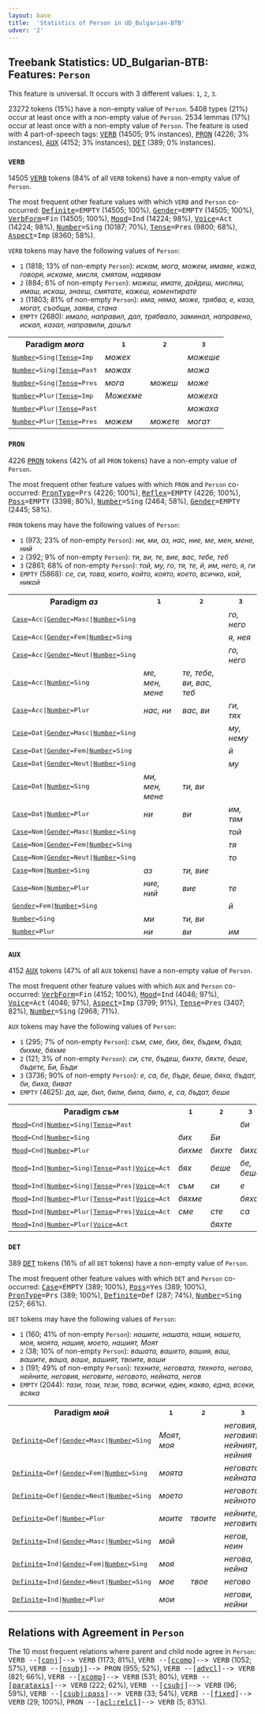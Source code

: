 ```yaml
---
layout: base
title:  'Statistics of Person in UD_Bulgarian-BTB'
udver: '2'
---
```


## Treebank Statistics: UD_Bulgarian-BTB: Features: `Person`

This feature is universal.
It occurs with 3 different values: `1`, `2`, `3`.

23272 tokens (15%) have a non-empty value of `Person`.
5408 types (21%) occur at least once with a non-empty value of `Person`.
2534 lemmas (17%) occur at least once with a non-empty value of `Person`.
The feature is used with 4 part-of-speech tags: <tt><a href="bg_btb-pos-VERB.html">VERB</a></tt> (14505; 9% instances), <tt><a href="bg_btb-pos-PRON.html">PRON</a></tt> (4226; 3% instances), <tt><a href="bg_btb-pos-AUX.html">AUX</a></tt> (4152; 3% instances), <tt><a href="bg_btb-pos-DET.html">DET</a></tt> (389; 0% instances).

### `VERB`

14505 <tt><a href="bg_btb-pos-VERB.html">VERB</a></tt> tokens (84% of all `VERB` tokens) have a non-empty value of `Person`.

The most frequent other feature values with which `VERB` and `Person` co-occurred: <tt><a href="bg_btb-feat-Definite.html">Definite</a></tt><tt>=EMPTY</tt> (14505; 100%), <tt><a href="bg_btb-feat-Gender.html">Gender</a></tt><tt>=EMPTY</tt> (14505; 100%), <tt><a href="bg_btb-feat-VerbForm.html">VerbForm</a></tt><tt>=Fin</tt> (14505; 100%), <tt><a href="bg_btb-feat-Mood.html">Mood</a></tt><tt>=Ind</tt> (14224; 98%), <tt><a href="bg_btb-feat-Voice.html">Voice</a></tt><tt>=Act</tt> (14224; 98%), <tt><a href="bg_btb-feat-Number.html">Number</a></tt><tt>=Sing</tt> (10187; 70%), <tt><a href="bg_btb-feat-Tense.html">Tense</a></tt><tt>=Pres</tt> (9800; 68%), <tt><a href="bg_btb-feat-Aspect.html">Aspect</a></tt><tt>=Imp</tt> (8360; 58%).

`VERB` tokens may have the following values of `Person`:

* `1` (1818; 13% of non-empty `Person`): <em>искам, мога, можем, имаме, кажа, говоря, искаме, мисля, смятам, надявам</em>
* `2` (884; 6% of non-empty `Person`): <em>можеш, имате, дойдеш, мислиш, имаш, искаш, знаеш, смятате, кажеш, коментирате</em>
* `3` (11803; 81% of non-empty `Person`): <em>има, няма, може, трябва, е, каза, могат, съобщи, заяви, стана</em>
* `EMPTY` (2680): <em>имало, направил, дал, трябвало, заминал, направено, искал, казал, направили, дошъл</em>

<table>
  <tr><th>Paradigm <i>мога</i></th><th><tt>1</tt></th><th><tt>2</tt></th><th><tt>3</tt></th></tr>
  <tr><td><tt><tt><a href="bg_btb-feat-Number.html">Number</a></tt><tt>=Sing</tt>|<tt><a href="bg_btb-feat-Tense.html">Tense</a></tt><tt>=Imp</tt></tt></td><td><em>можех</em></td><td></td><td><em>можеше</em></td></tr>
  <tr><td><tt><tt><a href="bg_btb-feat-Number.html">Number</a></tt><tt>=Sing</tt>|<tt><a href="bg_btb-feat-Tense.html">Tense</a></tt><tt>=Past</tt></tt></td><td><em>можах</em></td><td></td><td><em>можа</em></td></tr>
  <tr><td><tt><tt><a href="bg_btb-feat-Number.html">Number</a></tt><tt>=Sing</tt>|<tt><a href="bg_btb-feat-Tense.html">Tense</a></tt><tt>=Pres</tt></tt></td><td><em>мога</em></td><td><em>можеш</em></td><td><em>може</em></td></tr>
  <tr><td><tt><tt><a href="bg_btb-feat-Number.html">Number</a></tt><tt>=Plur</tt>|<tt><a href="bg_btb-feat-Tense.html">Tense</a></tt><tt>=Imp</tt></tt></td><td><em>Можехме</em></td><td></td><td><em>можеха</em></td></tr>
  <tr><td><tt><tt><a href="bg_btb-feat-Number.html">Number</a></tt><tt>=Plur</tt>|<tt><a href="bg_btb-feat-Tense.html">Tense</a></tt><tt>=Past</tt></tt></td><td></td><td></td><td><em>можаха</em></td></tr>
  <tr><td><tt><tt><a href="bg_btb-feat-Number.html">Number</a></tt><tt>=Plur</tt>|<tt><a href="bg_btb-feat-Tense.html">Tense</a></tt><tt>=Pres</tt></tt></td><td><em>можем</em></td><td><em>можете</em></td><td><em>могат</em></td></tr>
</table>

### `PRON`

4226 <tt><a href="bg_btb-pos-PRON.html">PRON</a></tt> tokens (42% of all `PRON` tokens) have a non-empty value of `Person`.

The most frequent other feature values with which `PRON` and `Person` co-occurred: <tt><a href="bg_btb-feat-PronType.html">PronType</a></tt><tt>=Prs</tt> (4226; 100%), <tt><a href="bg_btb-feat-Reflex.html">Reflex</a></tt><tt>=EMPTY</tt> (4226; 100%), <tt><a href="bg_btb-feat-Poss.html">Poss</a></tt><tt>=EMPTY</tt> (3398; 80%), <tt><a href="bg_btb-feat-Number.html">Number</a></tt><tt>=Sing</tt> (2464; 58%), <tt><a href="bg_btb-feat-Gender.html">Gender</a></tt><tt>=EMPTY</tt> (2445; 58%).

`PRON` tokens may have the following values of `Person`:

* `1` (973; 23% of non-empty `Person`): <em>ни, ми, аз, нас, ние, ме, мен, мене, ний</em>
* `2` (392; 9% of non-empty `Person`): <em>ти, ви, те, вие, вас, тебе, теб</em>
* `3` (2861; 68% of non-empty `Person`): <em>той, му, го, тя, те, й, им, него, я, ги</em>
* `EMPTY` (5868): <em>се, си, това, които, който, която, което, всичко, кой, никой</em>

<table>
  <tr><th>Paradigm <i>аз</i></th><th><tt>1</tt></th><th><tt>2</tt></th><th><tt>3</tt></th></tr>
  <tr><td><tt><tt><a href="bg_btb-feat-Case.html">Case</a></tt><tt>=Acc</tt>|<tt><a href="bg_btb-feat-Gender.html">Gender</a></tt><tt>=Masc</tt>|<tt><a href="bg_btb-feat-Number.html">Number</a></tt><tt>=Sing</tt></tt></td><td></td><td></td><td><em>го, него</em></td></tr>
  <tr><td><tt><tt><a href="bg_btb-feat-Case.html">Case</a></tt><tt>=Acc</tt>|<tt><a href="bg_btb-feat-Gender.html">Gender</a></tt><tt>=Fem</tt>|<tt><a href="bg_btb-feat-Number.html">Number</a></tt><tt>=Sing</tt></tt></td><td></td><td></td><td><em>я, нея</em></td></tr>
  <tr><td><tt><tt><a href="bg_btb-feat-Case.html">Case</a></tt><tt>=Acc</tt>|<tt><a href="bg_btb-feat-Gender.html">Gender</a></tt><tt>=Neut</tt>|<tt><a href="bg_btb-feat-Number.html">Number</a></tt><tt>=Sing</tt></tt></td><td></td><td></td><td><em>го, него</em></td></tr>
  <tr><td><tt><tt><a href="bg_btb-feat-Case.html">Case</a></tt><tt>=Acc</tt>|<tt><a href="bg_btb-feat-Number.html">Number</a></tt><tt>=Sing</tt></tt></td><td><em>ме, мен, мене</em></td><td><em>те, тебе, ви, вас, теб</em></td><td></td></tr>
  <tr><td><tt><tt><a href="bg_btb-feat-Case.html">Case</a></tt><tt>=Acc</tt>|<tt><a href="bg_btb-feat-Number.html">Number</a></tt><tt>=Plur</tt></tt></td><td><em>нас, ни</em></td><td><em>вас, ви</em></td><td><em>ги, тях</em></td></tr>
  <tr><td><tt><tt><a href="bg_btb-feat-Case.html">Case</a></tt><tt>=Dat</tt>|<tt><a href="bg_btb-feat-Gender.html">Gender</a></tt><tt>=Masc</tt>|<tt><a href="bg_btb-feat-Number.html">Number</a></tt><tt>=Sing</tt></tt></td><td></td><td></td><td><em>му, нему</em></td></tr>
  <tr><td><tt><tt><a href="bg_btb-feat-Case.html">Case</a></tt><tt>=Dat</tt>|<tt><a href="bg_btb-feat-Gender.html">Gender</a></tt><tt>=Fem</tt>|<tt><a href="bg_btb-feat-Number.html">Number</a></tt><tt>=Sing</tt></tt></td><td></td><td></td><td><em>й</em></td></tr>
  <tr><td><tt><tt><a href="bg_btb-feat-Case.html">Case</a></tt><tt>=Dat</tt>|<tt><a href="bg_btb-feat-Gender.html">Gender</a></tt><tt>=Neut</tt>|<tt><a href="bg_btb-feat-Number.html">Number</a></tt><tt>=Sing</tt></tt></td><td></td><td></td><td><em>му</em></td></tr>
  <tr><td><tt><tt><a href="bg_btb-feat-Case.html">Case</a></tt><tt>=Dat</tt>|<tt><a href="bg_btb-feat-Number.html">Number</a></tt><tt>=Sing</tt></tt></td><td><em>ми, мен, мене</em></td><td><em>ти, ви</em></td><td></td></tr>
  <tr><td><tt><tt><a href="bg_btb-feat-Case.html">Case</a></tt><tt>=Dat</tt>|<tt><a href="bg_btb-feat-Number.html">Number</a></tt><tt>=Plur</tt></tt></td><td><em>ни</em></td><td><em>ви</em></td><td><em>им, тям</em></td></tr>
  <tr><td><tt><tt><a href="bg_btb-feat-Case.html">Case</a></tt><tt>=Nom</tt>|<tt><a href="bg_btb-feat-Gender.html">Gender</a></tt><tt>=Masc</tt>|<tt><a href="bg_btb-feat-Number.html">Number</a></tt><tt>=Sing</tt></tt></td><td></td><td></td><td><em>той</em></td></tr>
  <tr><td><tt><tt><a href="bg_btb-feat-Case.html">Case</a></tt><tt>=Nom</tt>|<tt><a href="bg_btb-feat-Gender.html">Gender</a></tt><tt>=Fem</tt>|<tt><a href="bg_btb-feat-Number.html">Number</a></tt><tt>=Sing</tt></tt></td><td></td><td></td><td><em>тя</em></td></tr>
  <tr><td><tt><tt><a href="bg_btb-feat-Case.html">Case</a></tt><tt>=Nom</tt>|<tt><a href="bg_btb-feat-Gender.html">Gender</a></tt><tt>=Neut</tt>|<tt><a href="bg_btb-feat-Number.html">Number</a></tt><tt>=Sing</tt></tt></td><td></td><td></td><td><em>то</em></td></tr>
  <tr><td><tt><tt><a href="bg_btb-feat-Case.html">Case</a></tt><tt>=Nom</tt>|<tt><a href="bg_btb-feat-Number.html">Number</a></tt><tt>=Sing</tt></tt></td><td><em>аз</em></td><td><em>ти, вие</em></td><td></td></tr>
  <tr><td><tt><tt><a href="bg_btb-feat-Case.html">Case</a></tt><tt>=Nom</tt>|<tt><a href="bg_btb-feat-Number.html">Number</a></tt><tt>=Plur</tt></tt></td><td><em>ние, ний</em></td><td><em>вие</em></td><td><em>те</em></td></tr>
  <tr><td><tt><tt><a href="bg_btb-feat-Gender.html">Gender</a></tt><tt>=Fem</tt>|<tt><a href="bg_btb-feat-Number.html">Number</a></tt><tt>=Sing</tt></tt></td><td></td><td></td><td><em>й</em></td></tr>
  <tr><td><tt><tt><a href="bg_btb-feat-Number.html">Number</a></tt><tt>=Sing</tt></tt></td><td><em>ми</em></td><td><em>ти, ви</em></td><td></td></tr>
  <tr><td><tt><tt><a href="bg_btb-feat-Number.html">Number</a></tt><tt>=Plur</tt></tt></td><td><em>ни</em></td><td><em>ви</em></td><td><em>им</em></td></tr>
</table>

### `AUX`

4152 <tt><a href="bg_btb-pos-AUX.html">AUX</a></tt> tokens (47% of all `AUX` tokens) have a non-empty value of `Person`.

The most frequent other feature values with which `AUX` and `Person` co-occurred: <tt><a href="bg_btb-feat-VerbForm.html">VerbForm</a></tt><tt>=Fin</tt> (4152; 100%), <tt><a href="bg_btb-feat-Mood.html">Mood</a></tt><tt>=Ind</tt> (4046; 97%), <tt><a href="bg_btb-feat-Voice.html">Voice</a></tt><tt>=Act</tt> (4046; 97%), <tt><a href="bg_btb-feat-Aspect.html">Aspect</a></tt><tt>=Imp</tt> (3799; 91%), <tt><a href="bg_btb-feat-Tense.html">Tense</a></tt><tt>=Pres</tt> (3407; 82%), <tt><a href="bg_btb-feat-Number.html">Number</a></tt><tt>=Sing</tt> (2968; 71%).

`AUX` tokens may have the following values of `Person`:

* `1` (295; 7% of non-empty `Person`): <em>съм, сме, бих, бях, бъдем, бъда, бихме, бяхме</em>
* `2` (121; 3% of non-empty `Person`): <em>си, сте, бъдеш, бихте, бяхте, беше, бъдете, Би, Бъди</em>
* `3` (3736; 90% of non-empty `Person`): <em>е, са, бе, бъде, беше, бяха, бъдат, би, биха, биват</em>
* `EMPTY` (4625): <em>да, ще, бил, били, била, било, е, са, бъдат, беше</em>

<table>
  <tr><th>Paradigm <i>съм</i></th><th><tt>1</tt></th><th><tt>2</tt></th><th><tt>3</tt></th></tr>
  <tr><td><tt><tt><a href="bg_btb-feat-Mood.html">Mood</a></tt><tt>=Cnd</tt>|<tt><a href="bg_btb-feat-Number.html">Number</a></tt><tt>=Sing</tt>|<tt><a href="bg_btb-feat-Tense.html">Tense</a></tt><tt>=Past</tt></tt></td><td></td><td></td><td><em>би</em></td></tr>
  <tr><td><tt><tt><a href="bg_btb-feat-Mood.html">Mood</a></tt><tt>=Cnd</tt>|<tt><a href="bg_btb-feat-Number.html">Number</a></tt><tt>=Sing</tt></tt></td><td><em>бих</em></td><td><em>Би</em></td><td></td></tr>
  <tr><td><tt><tt><a href="bg_btb-feat-Mood.html">Mood</a></tt><tt>=Cnd</tt>|<tt><a href="bg_btb-feat-Number.html">Number</a></tt><tt>=Plur</tt></tt></td><td><em>бихме</em></td><td><em>бихте</em></td><td><em>биха</em></td></tr>
  <tr><td><tt><tt><a href="bg_btb-feat-Mood.html">Mood</a></tt><tt>=Ind</tt>|<tt><a href="bg_btb-feat-Number.html">Number</a></tt><tt>=Sing</tt>|<tt><a href="bg_btb-feat-Tense.html">Tense</a></tt><tt>=Past</tt>|<tt><a href="bg_btb-feat-Voice.html">Voice</a></tt><tt>=Act</tt></tt></td><td><em>бях</em></td><td><em>беше</em></td><td><em>бе, беше</em></td></tr>
  <tr><td><tt><tt><a href="bg_btb-feat-Mood.html">Mood</a></tt><tt>=Ind</tt>|<tt><a href="bg_btb-feat-Number.html">Number</a></tt><tt>=Sing</tt>|<tt><a href="bg_btb-feat-Tense.html">Tense</a></tt><tt>=Pres</tt>|<tt><a href="bg_btb-feat-Voice.html">Voice</a></tt><tt>=Act</tt></tt></td><td><em>съм</em></td><td><em>си</em></td><td><em>е</em></td></tr>
  <tr><td><tt><tt><a href="bg_btb-feat-Mood.html">Mood</a></tt><tt>=Ind</tt>|<tt><a href="bg_btb-feat-Number.html">Number</a></tt><tt>=Plur</tt>|<tt><a href="bg_btb-feat-Tense.html">Tense</a></tt><tt>=Past</tt>|<tt><a href="bg_btb-feat-Voice.html">Voice</a></tt><tt>=Act</tt></tt></td><td><em>бяхме</em></td><td></td><td><em>бяха</em></td></tr>
  <tr><td><tt><tt><a href="bg_btb-feat-Mood.html">Mood</a></tt><tt>=Ind</tt>|<tt><a href="bg_btb-feat-Number.html">Number</a></tt><tt>=Plur</tt>|<tt><a href="bg_btb-feat-Tense.html">Tense</a></tt><tt>=Pres</tt>|<tt><a href="bg_btb-feat-Voice.html">Voice</a></tt><tt>=Act</tt></tt></td><td><em>сме</em></td><td><em>сте</em></td><td><em>са</em></td></tr>
  <tr><td><tt><tt><a href="bg_btb-feat-Mood.html">Mood</a></tt><tt>=Ind</tt>|<tt><a href="bg_btb-feat-Number.html">Number</a></tt><tt>=Plur</tt>|<tt><a href="bg_btb-feat-Voice.html">Voice</a></tt><tt>=Act</tt></tt></td><td></td><td><em>бяхте</em></td><td></td></tr>
</table>

### `DET`

389 <tt><a href="bg_btb-pos-DET.html">DET</a></tt> tokens (16% of all `DET` tokens) have a non-empty value of `Person`.

The most frequent other feature values with which `DET` and `Person` co-occurred: <tt><a href="bg_btb-feat-Case.html">Case</a></tt><tt>=EMPTY</tt> (389; 100%), <tt><a href="bg_btb-feat-Poss.html">Poss</a></tt><tt>=Yes</tt> (389; 100%), <tt><a href="bg_btb-feat-PronType.html">PronType</a></tt><tt>=Prs</tt> (389; 100%), <tt><a href="bg_btb-feat-Definite.html">Definite</a></tt><tt>=Def</tt> (287; 74%), <tt><a href="bg_btb-feat-Number.html">Number</a></tt><tt>=Sing</tt> (257; 66%).

`DET` tokens may have the following values of `Person`:

* `1` (160; 41% of non-empty `Person`): <em>нашите, нашата, наши, нашето, моя, моята, нашия, моето, нашият, Моят</em>
* `2` (38; 10% of non-empty `Person`): <em>вашата, вашето, вашия, ваш, вашите, ваша, ваше, вашият, твоите, ваши</em>
* `3` (191; 49% of non-empty `Person`): <em>техните, неговата, тяхното, негово, нейните, неговия, неговите, неговото, нейната, негов</em>
* `EMPTY` (2044): <em>тази, този, тези, това, всички, един, какво, една, всеки, всяка</em>

<table>
  <tr><th>Paradigm <i>мой</i></th><th><tt>1</tt></th><th><tt>2</tt></th><th><tt>3</tt></th></tr>
  <tr><td><tt><tt><a href="bg_btb-feat-Definite.html">Definite</a></tt><tt>=Def</tt>|<tt><a href="bg_btb-feat-Gender.html">Gender</a></tt><tt>=Masc</tt>|<tt><a href="bg_btb-feat-Number.html">Number</a></tt><tt>=Sing</tt></tt></td><td><em>Моят, моя</em></td><td></td><td><em>неговия, неговият, нейният, нейния</em></td></tr>
  <tr><td><tt><tt><a href="bg_btb-feat-Definite.html">Definite</a></tt><tt>=Def</tt>|<tt><a href="bg_btb-feat-Gender.html">Gender</a></tt><tt>=Fem</tt>|<tt><a href="bg_btb-feat-Number.html">Number</a></tt><tt>=Sing</tt></tt></td><td><em>моята</em></td><td></td><td><em>неговата, нейната</em></td></tr>
  <tr><td><tt><tt><a href="bg_btb-feat-Definite.html">Definite</a></tt><tt>=Def</tt>|<tt><a href="bg_btb-feat-Gender.html">Gender</a></tt><tt>=Neut</tt>|<tt><a href="bg_btb-feat-Number.html">Number</a></tt><tt>=Sing</tt></tt></td><td><em>моето</em></td><td></td><td><em>неговото, нейното</em></td></tr>
  <tr><td><tt><tt><a href="bg_btb-feat-Definite.html">Definite</a></tt><tt>=Def</tt>|<tt><a href="bg_btb-feat-Number.html">Number</a></tt><tt>=Plur</tt></tt></td><td><em>моите</em></td><td><em>твоите</em></td><td><em>нейните, неговите</em></td></tr>
  <tr><td><tt><tt><a href="bg_btb-feat-Definite.html">Definite</a></tt><tt>=Ind</tt>|<tt><a href="bg_btb-feat-Gender.html">Gender</a></tt><tt>=Masc</tt>|<tt><a href="bg_btb-feat-Number.html">Number</a></tt><tt>=Sing</tt></tt></td><td><em>мой</em></td><td></td><td><em>негов, неин</em></td></tr>
  <tr><td><tt><tt><a href="bg_btb-feat-Definite.html">Definite</a></tt><tt>=Ind</tt>|<tt><a href="bg_btb-feat-Gender.html">Gender</a></tt><tt>=Fem</tt>|<tt><a href="bg_btb-feat-Number.html">Number</a></tt><tt>=Sing</tt></tt></td><td><em>моя</em></td><td></td><td><em>негова, нейна</em></td></tr>
  <tr><td><tt><tt><a href="bg_btb-feat-Definite.html">Definite</a></tt><tt>=Ind</tt>|<tt><a href="bg_btb-feat-Gender.html">Gender</a></tt><tt>=Neut</tt>|<tt><a href="bg_btb-feat-Number.html">Number</a></tt><tt>=Sing</tt></tt></td><td><em>мое</em></td><td><em>твое</em></td><td><em>негово</em></td></tr>
  <tr><td><tt><tt><a href="bg_btb-feat-Definite.html">Definite</a></tt><tt>=Ind</tt>|<tt><a href="bg_btb-feat-Number.html">Number</a></tt><tt>=Plur</tt></tt></td><td><em>мои</em></td><td></td><td><em>негови, нейни</em></td></tr>
</table>

## Relations with Agreement in `Person`

The 10 most frequent relations where parent and child node agree in `Person`:
<tt>VERB --[<tt><a href="bg_btb-dep-conj.html">conj</a></tt>]--> VERB</tt> (1173; 81%),
<tt>VERB --[<tt><a href="bg_btb-dep-ccomp.html">ccomp</a></tt>]--> VERB</tt> (1052; 57%),
<tt>VERB --[<tt><a href="bg_btb-dep-nsubj.html">nsubj</a></tt>]--> PRON</tt> (955; 52%),
<tt>VERB --[<tt><a href="bg_btb-dep-advcl.html">advcl</a></tt>]--> VERB</tt> (821; 66%),
<tt>VERB --[<tt><a href="bg_btb-dep-xcomp.html">xcomp</a></tt>]--> VERB</tt> (531; 80%),
<tt>VERB --[<tt><a href="bg_btb-dep-parataxis.html">parataxis</a></tt>]--> VERB</tt> (222; 62%),
<tt>VERB --[<tt><a href="bg_btb-dep-csubj.html">csubj</a></tt>]--> VERB</tt> (96; 59%),
<tt>VERB --[<tt><a href="bg_btb-dep-csubj-pass.html">csubj:pass</a></tt>]--> VERB</tt> (33; 54%),
<tt>VERB --[<tt><a href="bg_btb-dep-fixed.html">fixed</a></tt>]--> VERB</tt> (29; 100%),
<tt>PRON --[<tt><a href="bg_btb-dep-acl-relcl.html">acl:relcl</a></tt>]--> VERB</tt> (5; 83%).

